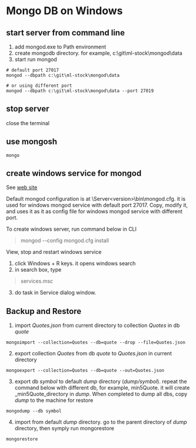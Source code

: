 # Mongo DB on Windows

## start server from command line
1. add mongod.exe to Path environment
2. create mongodb directory. for example, c:\git\ml-stock\mongod\data
3. start run mongod
```
# default port 27017
mongod --dbpath c:\git\ml-stock\mongod\data

# or using different port
mongod --dbpath c:\git\ml-stock\mongod\data --port 27019

```

## stop server
close the terminal

## use mongosh
```
mongo
```

## create windows service for mongod
See [web site](https://medium.com/stackfame/run-mongodb-as-a-service-in-windows-b0acd3a4b712)

Default mongod configuration is at <mongod-install-dir>\Server\<version>\bin\mongod.cfg. it is used for windows mongod service with default port 27017. Copy, modify it, and uses it as it as config file for windows mongod service with different port.

To create windows server, run command below in CLI

> mongod --config <path-to>mongod.cfg install

View, stop and restart windows service
1. click Windows + R keys. it opens windows search
2. in search box, type
>  services.msc
3. do task in Service dialog window. 

## Backup and Restore

1. import _Quotes.json_ from current directory to collection _Quotes_ in db _quote_
```
mongoimport --collection=Quotes --db=quote --drop --file=Quotes.json
```

2. export collection _Quotes_ from db _quote_ to _Quotes.json_ in current directory
```
mongoexport --collection=Quotes --db=quote --out=Quotes.json
```

3. export db _symbol_ to default _dump_ directory (_dump/symbol_). repeat the command below with different db, for example, min5Quote. it will create _min5Quote_directory in _dump_. When completed to dump all dbs, copy _dump_ to the machine for restore
```
mongodump --db symbol
```

4. import from default _dump_ directory. go to the parent directory of _dump_ directory, then symply run mongorestore
```
mongorestore 
```

